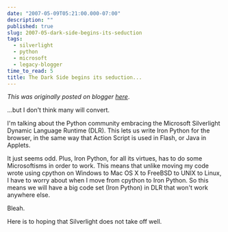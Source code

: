 ```yaml
---
date: "2007-05-09T05:21:00.000-07:00"
description: ""
published: true
slug: 2007-05-dark-side-begins-its-seduction
tags:
  - silverlight
  - python
  - microsoft
  - legacy-blogger
time_to_read: 5
title: The Dark Side begins its seduction...
---
```


_This was originally posted on blogger [here](https://pydanny.blogspot.com/2007/05/dark-side-begins-its-seduction.html)_.

...but I don't think many will convert.

I'm talking about the Python community embracing the Microsoft Silverlight Dynamic Language Runtime (DLR). This lets us write Iron Python for the browser, in the same way that Action Script is used in Flash, or Java in Applets.

It just seems odd. Plus, Iron Python, for all its virtues, has to do some Microsoftisms in order to work. This means that unlike moving my code wrote using cpython on Windows to Mac OS X to FreeBSD to UNIX to Linux, I have to worry about when I move from cpython to Iron Python. So this means we will have a big code set (Iron Python) in DLR that won't work anywhere else.

Bleah.

Here is to hoping that Silverlight does not take off well.
